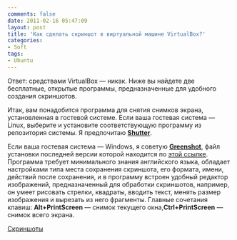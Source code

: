 ```yaml
---
comments: false
date: 2011-02-16 05:47:09
layout: post
title: 'Как сделать скриншот в виртуальной машине VirtualBox?'
categories:
- Soft
tags:
- Ubuntu
---
```


Ответ: средствами VirtualBox — никак. Ниже вы найдете две бесплатные, открытые программы, предназначенные для удобного создания скриншотов.

Итак, вам понадобится программа для снятия снимков экрана, установленная в гостевой системе.
Если ваша гостевая система — Linux, выберите и установите соответствующую программу из репозитория системы. Я предпочитаю **[Shutter](http://shutter-project.org/ "Shutter - Feature-rich Screenshot Tool")**.

Если ваша гостевая система — Windows, я советую **[Greenshot](http://getgreenshot.org/ "Greenshot - a free and open source screenshot tool for productivity")**, файл установки последней версии которой находится по [этой ссылке](http://getgreenshot.org/current/). Программа требует минимального знания английского языка, обладает настройками типа места сохранения скриншота, его формата, имени, действий после сохранения, и в программу встроен удобный редактор изображений, предназначенный для обработки скриншотов, например, он умеет рисовать стрелки, квадраты, вводить текст, менять размер изображения и вырезать из него фрагменты. Главные сочетания клавиш: **Alt+PrintScreen** — снимок текущего окна,**Ctrl+PrintScreen** — снимок всего экрана.

[Скриншоты](http://getgreenshot.org/screenshots/)
